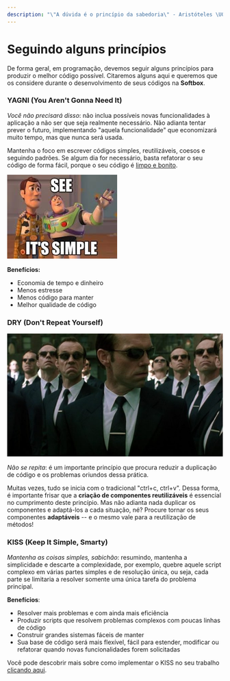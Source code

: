 ```yaml
---
description: "\"A dúvida é o princípio da sabedoria\" - Aristóteles \U0001F913"
---
```


# Seguindo alguns princípios

De forma geral, em programação, devemos seguir alguns princípios para produzir o melhor código possível. Citaremos alguns aqui e queremos que os considere durante o desenvolvimento de seus códigos na **Softbox**.

### YAGNI \(You Aren't Gonna Need It\)

_Você não precisará disso_: não inclua possíveis novas funcionalidades à aplicação a não ser que seja realmente necessário. Não adianta tentar prever o futuro, implementando "aquela funcionalidade" que economizará muito tempo, mas que nunca será usada. 

Mantenha o foco em escrever códigos simples, reutilizáveis, coesos e seguindo padrões. Se algum dia for necessário, basta refatorar o seu código de forma fácil, porque o seu código é [limpo e bonito](codigo-bonito.md).

![T&#xE1; vendo? &#xC9; simples!](../.gitbook/assets/see-its-simple.jpeg)

**Benefícios:**

* Economia de tempo e dinheiro
* Menos estresse
* Menos código para manter
* Melhor qualidade de código

### DRY \(Don't Repeat Yourself\)

![ &quot;N&#xE3;o escreva c&#xF3;digo duplicado&quot;  \(embora o princ&#xED;pio seja mais que isso\).](../.gitbook/assets/0020182774.jpg)

_Não se repita_: é um importante princípio que procura reduzir a duplicação de código e os problemas oriundos dessa prática.

Muitas vezes, tudo se inicia com o tradicional "ctrl+c, ctrl+v". Dessa forma, é importante frisar que a **criação de componentes reutilizáveis** é essencial no cumprimento deste princípio. Mas não adianta nada duplicar os componentes e adaptá-los a cada situação, né? Procure tornar os seus componentes **adaptáveis** -- e o mesmo vale para a reutilização de métodos!

### KISS \(Keep It Simple, Smarty\)

_Mantenha as coisas simples, sabichão_: resumindo, mantenha a simplicidade e descarte a complexidade, por exemplo, quebre aquele script complexo em várias partes simples e de resolução única, ou seja, cada parte se limitaria a resolver somente uma única tarefa do problema principal.

**Benefícios**:

* Resolver mais problemas e com ainda mais eficiência
* Produzir scripts que resolvem problemas complexos com poucas linhas de código
* Construir grandes sistemas fáceis de manter
* Sua base de código será mais flexível, fácil para estender, modificar ou refatorar quando novas funcionalidades forem solicitadas

Você pode descobrir mais sobre como implementar o KISS no seu trabalho [clicando aqui](https://www.thiengo.com.br/kiss-mantenha-isso-estupidamente-simples).




